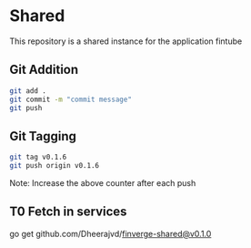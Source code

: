# Shared
This repository is a shared instance for the application fintube

## Git Addition

```bash
git add .
git commit -m "commit message"
git push
```

## Git Tagging
```bash
git tag v0.1.6
git push origin v0.1.6
```

Note: Increase the above counter after each push

## T0 Fetch in services
go get github.com/Dheerajvd/finverge-shared@v0.1.0